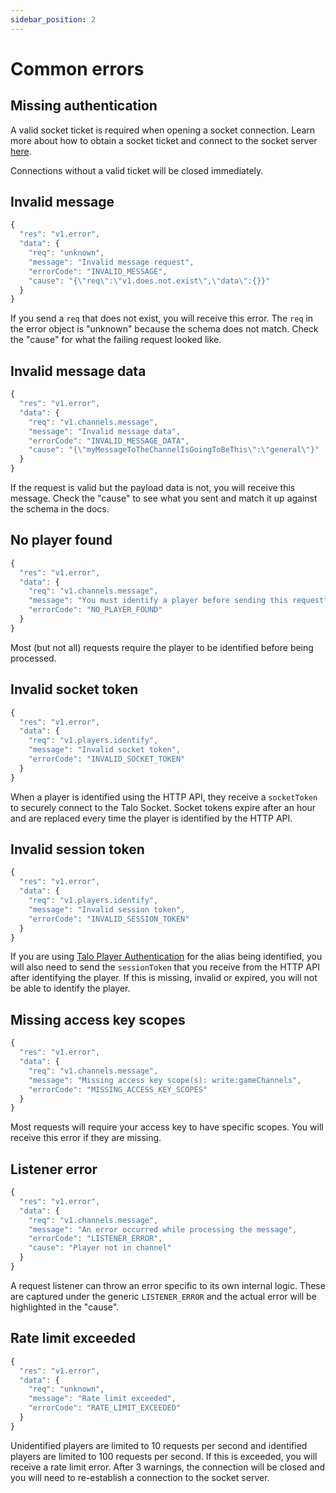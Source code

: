 ```yaml
---
sidebar_position: 2
---
```


# Common errors

## Missing authentication

A valid socket ticket is required when opening a socket connection. Learn more about how to obtain a socket ticket and connect to the socket server [here](./intro.md#connecting-to-the-socket-server).

Connections without a valid ticket will be closed immediately.

## Invalid message

```javascript
{
  "res": "v1.error",
  "data": {
    "req": "unknown",
    "message": "Invalid message request",
    "errorCode": "INVALID_MESSAGE",
    "cause": "{\"req\":\"v1.does.not.exist\",\"data\":{}}"
  }
}
```

If you send a `req` that does not exist, you will receive this error. The `req` in the error object is "unknown" because the schema does not match. Check the "cause" for what the failing request looked like.

## Invalid message data

```javascript
{
  "res": "v1.error",
  "data": {
    "req": "v1.channels.message",
    "message": "Invalid message data",
    "errorCode": "INVALID_MESSAGE_DATA",
    "cause": "{\"myMessageToTheChannelIsGoingToBeThis\":\"general\"}"
  }
}
```

If the request is valid but the payload data is not, you will receive this message. Check the "cause" to see what you sent and match it up against the schema in the docs.

## No player found

```javascript
{
  "res": "v1.error",
  "data": {
    "req": "v1.channels.message",
    "message": "You must identify a player before sending this request",
    "errorCode": "NO_PLAYER_FOUND"
  }
}
```

Most (but not all) requests require the player to be identified before being processed.

## Invalid socket token

```javascript
{
  "res": "v1.error",
  "data": {
    "req": "v1.players.identify",
    "message": "Invalid socket token",
    "errorCode": "INVALID_SOCKET_TOKEN"
  }
}
```

When a player is identified using the HTTP API, they receive a `socketToken` to securely connect to the Talo Socket. Socket tokens expire after an hour and are replaced every time the player is identified by the HTTP API.

## Invalid session token

```javascript
{
  "res": "v1.error",
  "data": {
    "req": "v1.players.identify",
    "message": "Invalid session token",
    "errorCode": "INVALID_SESSION_TOKEN"
  }
}
```

If you are using [Talo Player Authentication](https://trytalo.com/players#authentication) for the alias being identified, you will also need to send the `sessionToken` that you receive from the HTTP API after identifying the player. If this is missing, invalid or expired, you will not be able to identify the player.

## Missing access key scopes

```javascript
{
  "res": "v1.error",
  "data": {
    "req": "v1.channels.message",
    "message": "Missing access key scope(s): write:gameChannels",
    "errorCode": "MISSING_ACCESS_KEY_SCOPES"
  }
}
```

Most requests will require your access key to have specific scopes. You will receive this error if they are missing.

## Listener error

```javascript
{
  "res": "v1.error",
  "data": {
    "req": "v1.channels.message",
    "message": "An error occurred while processing the message",
    "errorCode": "LISTENER_ERROR",
    "cause": "Player not in channel"
  }
}
```

A request listener can throw an error specific to its own internal logic. These are captured under the generic `LISTENER_ERROR` and the actual error will be highlighted in the "cause".

## Rate limit exceeded

```javascript
{
  "res": "v1.error",
  "data": {
    "req": "unknown",
    "message": "Rate limit exceeded",
    "errorCode": "RATE_LIMIT_EXCEEDED"
  }
}
```

Unidentified players are limited to 10 requests per second and identified players are limited to 100 requests per second. If this is exceeded, you will receive a rate limit error. After 3 warnings, the connection will be closed and you will need to re-establish a connection to the socket server.
